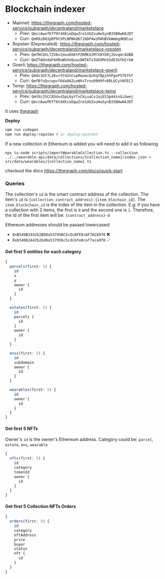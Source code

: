 # Blockchain indexer

- Mainnet: https://thegraph.com/hosted-service/subgraph/decentraland/marketplace
  - Prev: `QmccAwofKfT9t4XKieDqwZre1UUZxuHw5ynB35BHwHAJDT`
  - Curr: `QmR9z6HJpRP9tSPLNPWkQ67JbDP4wzM4hBVkWmbgdKBCuo`
- Ropsten (Deprecated): https://thegraph.com/hosted-service/subgraph/decentraland/marketplace-ropsten
  - Prev: `QmfHCGhLTZV8v2duxDkKtPZKMEdJM7X8YGRj2UvqmrAUBB`
  - Curr: `QmZTADndoP4XRoWGVoQuaz8WTATx3UDXMn5SdE3GfkErkW`
- Goerli: https://thegraph.com/hosted-service/subgraph/decentraland/marketplace-goerli
  - Prev: `Qmds1Ut7L2Kvr5Y4ZnCvpMaomcQvhq7BpjhVPgxP5TEfhT`
  - Curr: `QmfBfuQvcwpvf6da8A2LeWXvTrnu99H9fv6RLUCyYAFECJ`
- Temp: https://thegraph.com/hosted-service/subgraph/decentraland/marketplace-temp
  - Prev: `QmYXc2SCC85dvd3pL6yYfxCkLuaCvJaiES3pA4inGiGwej`
  - Curr: `QmccAwofKfT9t4XKieDqwZre1UUZxuHw5ynB35BHwHAJDT`

It uses [thegraph](https://thegraph.com)

**Deploy**

```bash
npm run codegen
npm run deploy:ropsten # or deploy:mainnet
```

If a new collection in Ethereum is added you will need to add it as following

```
npx ts-node scripts/importWearableCollection.ts --collection ../../wearable-api/data/collections/{collection_name}/index.json > src/data/wearables/{collection_name}.ts
```

checkout the docs https://thegraph.com/docs/quick-start

### Queries

The collection's `id` is the smart contract address of the collection.
The item's `id` is `{collection_contract_address}-{item_blochain_id}`. The `item_blockchain_id` is the index of the item in the collection. E.g: if you have a collection with 2 items, the first is `0` and the second one is `1`. Therefore, the id of the first item will be: `{contract_address}-0`

Ethereum addresses should be passed lowercased:

- `0xB549B2442b2BD0a53795BC5cDcBFE0cAF7ACA9f8` ❌
- `0xb549b2442b2bd0a53795bc5cdcbfe0caf7aca9f8` ✅

#### Get first 5 entities for each category

```typescript
{
  parcels(first: 5) {
    id
    x
    y
    owner {
      id
    }
  }

  estates(first: 5) {
    id
    parcels {
      id
    }
    owner {
      id
    }
  }

  enss(first: 5) {
    id
    subdomain
    owner {
      id
    }
  }

  wearables(first: 5) {
    id
    owner {
      id
    }
  }
}
```

#### Get first 5 NFTs

Owner's `id` is the owner's Ethereum address.
Category could be: `parcel`, `estate`, `ens`, `wearable`

```typescript
{
  nfts(first: 5) {
    id
    category
    tokenId
    owner {
      id
    }
  }
}
```

#### Get first 5 Collection NFTs Orders

```typescript
{
  orders(first: 5) {
    id
    category
    nftAddress
    price
    buyer
    status
    nft {
      id
    }
  }
}
```
